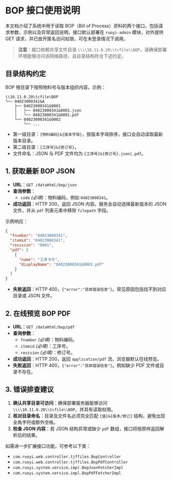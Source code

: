 # BOP 接口使用说明

本文档介绍了系统中用于读取 BOP（Bill of Process）资料的两个接口，包括请求参数、示例以及异常返回说明。接口默认部署在 `ruoyi-admin` 模块，对外提供 GET 请求，并已放开匿名访问权限，可在未登录情况下调用。

> **注意**：接口依赖共享文件目录 `\\\\10.11.0.20\\tcfile\\BOP`，请确保部署环境能够访问该网络路径，且目录结构符合下述约定。

## 目录结构约定

BOP 根目录下按照物料号与版本组织内容，示例：

```
\\10.11.0.20\tcfile\BOP
└── 04023000341&A
    ├── 04023000341&0001
    │   ├── 04023000341&0001.json
    │   └── 04023000341&0001.pdf
    └── 04023000341&0002
        └── ...
```

- 第一级目录：`{物料编码}&{版本字母}`，按版本字母排序，接口会自动读取最新版本目录。
- 第二级目录：`{工序号}&{修订号}`。
- 文件命名：JSON 与 PDF 文件均为 `{工序号}&{修订号}.json|.pdf`。

## 1. 获取最新 BOP JSON

- **URL**：`GET /dataHtml/bop/json`
- **查询参数**：
  - `code` *(必填)*：物料编码，例如 `04023000341`。
- **成功返回**：HTTP 200，返回 JSON 内容。服务会自动选择最新版本的 JSON 文件，并从 `pdf` 列表元素中移除 `filepath` 字段。

示例响应：

```json
{
  "fnumber": "04023000341",
  "itemid": "04023000341",
  "revision": "0001",
  "pdf": [
    {
      "name": "工序卡片",
      "displayName": "04023000341&0001.pdf"
    }
  ]
}
```

- **失败返回**：HTTP 400，`{"error":"具体错误信息"}`。常见原因包括找不到对应目录或 JSON 文件。

## 2. 在线预览 BOP PDF

- **URL**：`GET /dataHtml/bop/pdf`
- **查询参数**：
  - `fnumber` *(必填)*：物料编码。
  - `itemid` *(必填)*：工序号。
  - `revision` *(必填)*：修订号。
- **成功返回**：HTTP 200，返回 `application/pdf` 流，浏览器默认在线预览。
- **失败返回**：HTTP 400，`{"error":"具体错误信息"}`。例如缺少 PDF 文件或目录不存在。

## 3. 错误排查建议

1. **确认共享目录可访问**：确保部署服务器能够访问 `\\\\10.11.0.20\\tcfile\\BOP`，并具有读取权限。
2. **核对目录命名**：目录及文件名必须完全匹配 `{值}&{版本/修订}` 结构，避免出现全角字符或额外空格。
3. **检查 JSON 内容**：若 JSON 结构异常或缺少 `pdf` 数组，接口将按原样返回解析后的结果。

如需进一步扩展接口功能，可参考以下类：

- `com.ruoyi.web.controller.tjffiles.BopController`
- `com.ruoyi.web.controller.tjffiles.BopPdfController`
- `com.ruoyi.system.service.impl.BopJsonFetcherImpl`
- `com.ruoyi.system.service.impl.BopPdfFetcherImpl`

